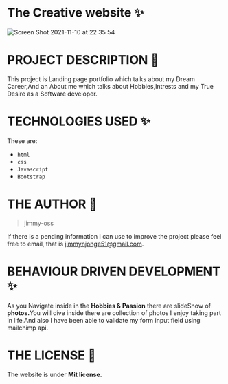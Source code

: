  # The Creative website &#10024;
 ![Screen Shot 2021-11-10 at 22 35 54](https://user-images.githubusercontent.com/62022158/141181435-e4e11580-12c9-4db6-8a80-968e8337fb4a.png)

# PROJECT DESCRIPTION &#127800;
This project is Landing page portfolio which talks about my Dream Career,And an About me which talks about Hobbies,Intrests and my True Desire as a Software developer.
 
# TECHNOLOGIES USED &#10024;
 These are:
 * `html`
 * `css`
 * `Javascript`
 * `Bootstrap`
        
         
# THE AUTHOR &#129409;
 >jimmy-oss
 
If there is a pending information I can use to improve the project please feel free to email,
that is jimmynjonge51@gmail.com.

# BEHAVIOUR DRIVEN DEVELOPMENT &#10024;
 As you Navigate inside in the <b>Hobbies & Passion</b> there are slideShow of <b>photos.</b>You will dive inside there are collection of 
 photos I enjoy taking part in life.And also I have been able to validate my form input field using mailchimp api.
 
# THE LICENSE &#127800;
The website is under <b>Mit license.</b> 
 
